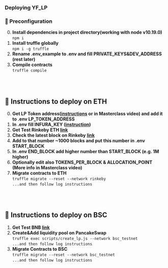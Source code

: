 ### Deploying YF_LP
### 🔧 Preconfiguration
0. **Install dependencies in project directory(working with node v10.19.0)**
</br>```npm i```
1. **Install truffle globally**
</br>```npm i -g truffle```
2. **Rename .env_example to .env and fill PRIVATE_KEYS&DEV_ADDRESS (rest later)**
3. **Compile contracts**
</br>```truffle compile```
</br>
</br>

## 📃 Instructions to deploy on ETH
0. **Get LP Token address([instructions](https://www.reddit.com/r/CryptoCurrency/comments/jm1wah/how_to_provide_liquidity_on_uniswap_and_stake_lp/) or in Masterclass video) and add it to .env LP_TOKEN_ADDRESS**
1. **In .env fill INFURA_KEY ([instruction](https://ethereumico.io/knowledge-base/infura-api-key-guide/))**
2. **Get Test Rinkeby ETH [link](https://faucet.rinkeby.io/)**
3. **Check the latest block on Rinkeby [link](https://rinkeby.etherscan.io/)**
4. **Add to that number ~1000 blocks and put this number in .env START_BLOCK**
5. **In .env END_BLOCK add higher number than START_BLOCK (e.g. 1M higher)**
6. **Optionally edit also TOKENS_PER_BLOCK & ALLOCATION_POINT (More info in Masterclass video)**
7. **Migrate contracts to ETH**
</br>```truffle migrate --reset --network rinkeby```
</br>```...and then follow log instructions```
</br>
</br>

## 📃 Instructions to deploy on BSC
1. **Get Test BNB [link](https://testnet.binance.org/faucet-smart)**
2. **Create&Add liquidity pool on PancakeSwap**
</br>```truffle exec scripts/create_lp.js --network bsc_testnet```
</br>```...and then follow log instructions```
3. **Migrate Contracts to BSC**
</br>```truffle migrate --reset --network bsc_testnet```
</br>```...and then follow log instructions```
